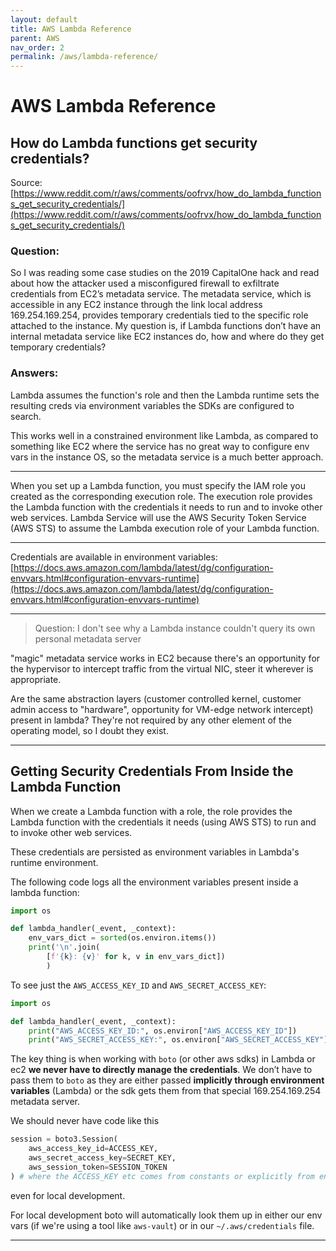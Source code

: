 ```yaml
---
layout: default
title: AWS Lambda Reference
parent: AWS
nav_order: 2
permalink: /aws/lambda-reference/
---
```


# AWS Lambda Reference

## How do Lambda functions get security credentials?

Source: [https://www.reddit.com/r/aws/comments/oofrvx/how_do_lambda_functions_get_security_credentials/](https://www.reddit.com/r/aws/comments/oofrvx/how_do_lambda_functions_get_security_credentials/)

### Question:

So I was reading some case studies on the 2019 CapitalOne hack and read about how the attacker used a misconfigured firewall to exfiltrate credentials from EC2’s metadata service. The metadata service, which is accessible in any EC2 instance through the link local address 169.254.169.254, provides temporary credentials tied to the specific role attached to the instance. My question is, if Lambda functions don’t have an internal metadata service like EC2 instances do, how and where do they get temporary credentials?

### Answers:

Lambda assumes the function's role and then the Lambda runtime sets the resulting creds via environment variables the SDKs are configured to search.

This works well in a constrained environment like Lambda, as compared to something like EC2 where the service has no great way to configure env vars in the instance OS, so the metadata service is a much better approach.

---------------------------------------------------------------------------------------------------

When you set up a Lambda function, you must specify the IAM role you created as the corresponding execution role. The execution role provides the Lambda function with the credentials it needs to run and to invoke other web services. Lambda Service will use the AWS Security Token Service (AWS STS) to assume the Lambda execution role of your Lambda function.

---------------------------------------------------------------------------------------------------

Credentials are available in environment variables: [https://docs.aws.amazon.com/lambda/latest/dg/configuration-envvars.html#configuration-envvars-runtime](https://docs.aws.amazon.com/lambda/latest/dg/configuration-envvars.html#configuration-envvars-runtime)

---------------------------------------------------------------------------------------------------

> Question: I don't see why a Lambda instance couldn't query its own personal metadata server

"magic" metadata service works in EC2 because there's an opportunity for the hypervisor to intercept traffic from the virtual NIC, steer it wherever is appropriate.

Are the same abstraction layers (customer controlled kernel, customer admin access to "hardware", opportunity for VM-edge network intercept) present in lambda? They're not required by any other element of the operating model, so I doubt they exist.

---------------------------------------------------------------------------------------------------


## Getting Security Credentials From Inside the Lambda Function

When we create a Lambda function with a role, the role provides the Lambda function with the credentials it needs (using AWS STS) to run and to invoke other web services.

These credentials are persisted as environment variables in Lambda's runtime environment.

The following code logs all the environment variables present inside a lambda function:
```Python
import os

def lambda_handler(_event, _context):
    env_vars_dict = sorted(os.environ.items())
    print('\n'.join(
        [f'{k}: {v}' for k, v in env_vars_dict])
        )
```

To see just the `AWS_ACCESS_KEY_ID` and `AWS_SECRET_ACCESS_KEY`:
```Python
import os

def lambda_handler(_event, _context):
    print("AWS_ACCESS_KEY_ID:", os.environ["AWS_ACCESS_KEY_ID"])
    print("AWS_SECRET_ACCESS_KEY:", os.environ["AWS_SECRET_ACCESS_KEY"])
```

The key thing is when working with `boto` (or other aws sdks) in Lambda or ec2 **we never have to directly manage the credentials**. We don’t have to pass them to `boto` as they are either passed **implicitly through environment variables** (Lambda) or the sdk gets them from that special 169.254.169.254 metadata server.

We should never have code like this
```Python
session = boto3.Session(
    aws_access_key_id=ACCESS_KEY,
    aws_secret_access_key=SECRET_KEY,
    aws_session_token=SESSION_TOKEN
) # where the ACCESS_KEY etc comes from constants or explicitly from env vars
```
even for local development.

For local development boto will automatically look them up in either our env vars (if we're using a tool like `aws-vault`) or in our `~/.aws/credentials` file.

----------------------------------------------------------------------------------------------------